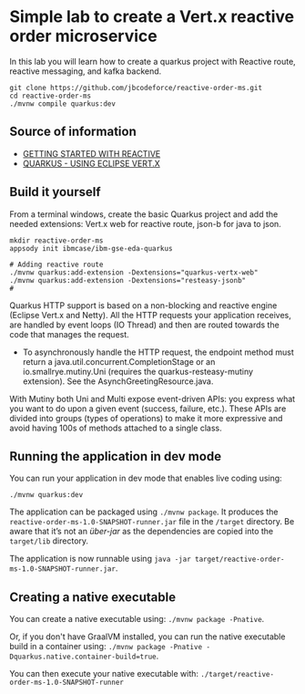 # Simple lab to create a Vert.x reactive order microservice

In this lab you will learn how to create a quarkus project with Reactive route, reactive messaging, and kafka backend. 

```shell
git clone https://github.com/jbcodeforce/reactive-order-ms.git
cd reactive-order-ms
./mvnw compile quarkus:dev
```

## Source of information

* [GETTING STARTED WITH REACTIVE](https://quarkus.io/guides/getting-started-reactive)
* [QUARKUS - USING ECLIPSE VERT.X](https://quarkus.io/guides/vertx)

## Build it yourself

From a terminal windows, create the basic Quarkus project and add the needed extensions: Vert.x web for reactive route, json-b for java to json.

```Shell
mkdir reactive-order-ms
appsody init ibmcase/ibm-gse-eda-quarkus

# Adding reactive route
./mvnw quarkus:add-extension -Dextensions="quarkus-vertx-web"
./mvnw quarkus:add-extension -Dextensions="resteasy-jsonb"
# 
```

Quarkus HTTP support is based on a non-blocking and reactive engine (Eclipse Vert.x and Netty). All the HTTP requests your application receives, are handled by event loops (IO Thread) and then are routed towards the code that manages the request.

* To asynchronously handle the HTTP request, the endpoint method must return a java.util.concurrent.CompletionStage or an io.smallrye.mutiny.Uni (requires the quarkus-resteasy-mutiny extension). See the AsynchGreetingResource.java.

With Mutiny both Uni and Multi expose event-driven APIs: you express what you want to do upon a given event (success, failure, etc.). These APIs are divided into groups (types of operations) to make it more expressive and avoid having 100s of methods attached to a single class.

## Running the application in dev mode

You can run your application in dev mode that enables live coding using:
```
./mvnw quarkus:dev
```

The application can be packaged using `./mvnw package`.
It produces the `reactive-order-ms-1.0-SNAPSHOT-runner.jar` file in the `/target` directory.
Be aware that it’s not an _über-jar_ as the dependencies are copied into the `target/lib` directory.

The application is now runnable using `java -jar target/reactive-order-ms-1.0-SNAPSHOT-runner.jar`.

## Creating a native executable

You can create a native executable using: `./mvnw package -Pnative`.

Or, if you don't have GraalVM installed, you can run the native executable build in a container using: `./mvnw package -Pnative -Dquarkus.native.container-build=true`.

You can then execute your native executable with: `./target/reactive-order-ms-1.0-SNAPSHOT-runner`
